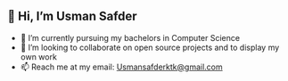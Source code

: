 ## 👋 Hi, I’m Usman Safder
- 👀 I’m currently pursuing my bachelors in Computer Science
- 💞️ I’m looking to collaborate on open source projects and to display my own work
- 📫 Reach me at my email:
  Usmansafderktk@gmail.com

<!---
usmansafdarktk/usmansafdarktk is a ✨ special ✨ repository because its `README.md` (this file) appears on your GitHub profile.
You can click the Preview link to take a look at your changes.
--->
